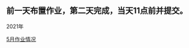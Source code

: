 前一天布置作业，第二天完成，当天11点前并提交。
------------------------------------------
2021年

[5月作业情况](https://github.com/zhanghhong/2021/tree/master/5%E6%9C%88)

